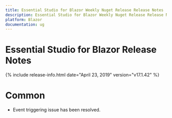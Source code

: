 ```yaml
---
title: Essential Studio for Blazor Weekly Nuget Release Release Notes  
description: Essential Studio for Blazor Weekly Nuget Release Release Notes  
platform: Blazor
documentation: ug
---
```


# Essential Studio for Blazor  Release Notes  

{% include release-info.html date="April 23, 2019"  version="v17.1.42" %} 


# Common

- Event triggering issue has been resolved.